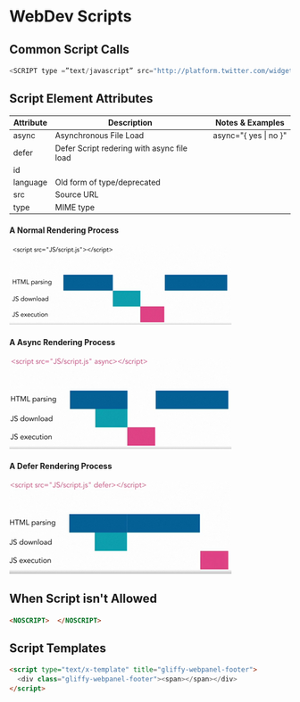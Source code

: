 # WebDev Scripts

## Common Script Calls
```javascript
<SCRIPT type =”text/javascript” src="http://platform.twitter.com/widgets.js"></SCRIPT>
```

## Script Element Attributes
| Attribute | Description | Notes & Examples |  
| --- | --- | --- |  
| async | Asynchronous File Load | async="{ yes \| no }" | 
| defer | Defer Script redering with async file load |  |  
| id |  |  |  
| language | Old form of type/deprecated |  |  
| src | Source URL |  |  
| type | MIME type |  |  

#### A Normal Rendering Process  
![Normal HTML Rendering](NormalProcess.png)  

#### A Async Rendering Process  
![Async HTML Rendering](AsyncProcess.png)

#### A Defer Rendering Process  
![Defer HTML Rendering](DeferProcess.png)


## When Script isn't Allowed
```html
<NOSCRIPT>  </NOSCRIPT>
```

## Script Templates
```html
<script type="text/x-template" title="gliffy-webpanel-footer">
  <div class="gliffy-webpanel-footer"><span></span></div>
</script>
```

